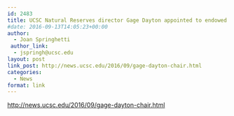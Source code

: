 ```yaml
---
id: 2483
title: UCSC Natural Reserves director Gage Dayton appointed to endowed chair
#date: 2016-09-13T14:05:23+00:00
author:
  - Joan Springhetti
 author_link:
  - jspringh@ucsc.edu
layout: post
link_post: http://news.ucsc.edu/2016/09/gage-dayton-chair.html
categories:
  - News
format: link
---
```

http://news.ucsc.edu/2016/09/gage-dayton-chair.html